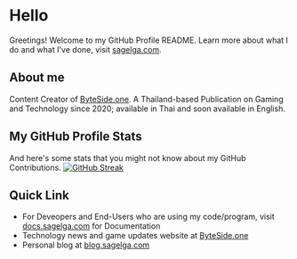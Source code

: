 # Hello
Greetings! Welcome to my GitHub Profile README. Learn more about what I do and what I've done, visit [sagelga.com](https://www.sagelga.com/).

## About me
Content Creator of [ByteSide.one](https://byteside.one/th/). A Thailand-based Publication on Gaming and Technology since 2020; available in Thai and soon available in English.

## My GitHub Profile Stats
And here's some stats that you might not know about my GitHub Contributions.
[![GitHub Streak](http://github-readme-streak-stats.herokuapp.com?user=sagelga&hide_border=true&date_format=j%20M%5B%20Y%5D&fire=DD2727)](https://git.io/streak-stats)

## Quick Link
- For Deveopers and End-Users who are using my code/program, visit [docs.sagelga.com](https://docs.sagelga.com/) for Documentation
- Technology news and game updates website at [ByteSide.one](https://byteside.one/th/)
- Personal blog at [blog.sagelga.com](https://blog.sagelga.com/)
